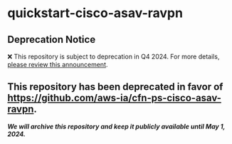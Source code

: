 # quickstart-cisco-asav-ravpn 
## Deprecation Notice

:x: This repository is subject to deprecation in Q4 2024. For more details, [please review this announcement](https://github.com/aws-ia/.announcements/issues/1). 

## This repository has been deprecated in favor of https://github.com/aws-ia/cfn-ps-cisco-asav-ravpn. 
***We will archive this repository and keep it publicly available until May 1, 2024.***
